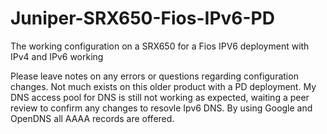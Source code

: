 # Juniper-SRX650-Fios-IPv6-PD
The working configuration on a SRX650 for a Fios IPV6 deployment with IPv4 and IPv6 working

Please leave notes on any errors or questions regarding configuration changes. Not much exists on this older product with a PD deployment. 
My DNS access pool for DNS is still not working as expected, waiting a peer review to confirm any changes to resovle Ipv6 DNS. By using Google and OpenDNS all AAAA records are offered.
